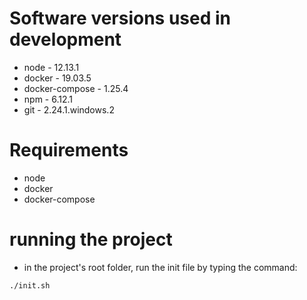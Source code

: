# Software versions used in development

- node - 12.13.1
- docker - 19.03.5
- docker-compose - 1.25.4
- npm - 6.12.1
- git - 2.24.1.windows.2

# Requirements

- node
- docker
- docker-compose

# running the project

- in the project's root folder, run the init file by typing the command:

```
./init.sh
```
